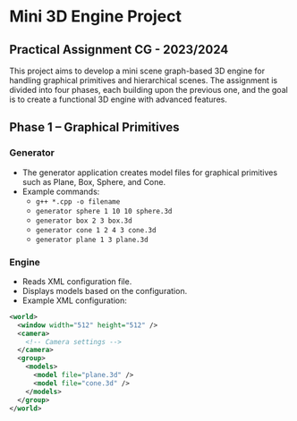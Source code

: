 # Mini 3D Engine Project
## Practical Assignment CG - 2023/2024

This project aims to develop a mini scene graph-based 3D engine for handling graphical primitives and hierarchical scenes. The assignment is divided into four phases, each building upon the previous one, and the goal is to create a functional 3D engine with advanced features.

## Phase 1 – Graphical Primitives

### Generator
- The generator application creates model files for graphical primitives such as Plane, Box, Sphere, and Cone.
- Example commands:
  - `g++ *.cpp -o filename`
  - `generator sphere 1 10 10 sphere.3d`
  - `generator box 2 3 box.3d`
  - `generator cone 1 2 4 3 cone.3d`
  - `generator plane 1 3 plane.3d`

### Engine
- Reads XML configuration file.
- Displays models based on the configuration.
- Example XML configuration:
```xml
<world>
  <window width="512" height="512" />
  <camera>
    <!-- Camera settings -->
  </camera>
  <group>
    <models>
      <model file="plane.3d" />
      <model file="cone.3d" />
    </models>
  </group>
</world>

